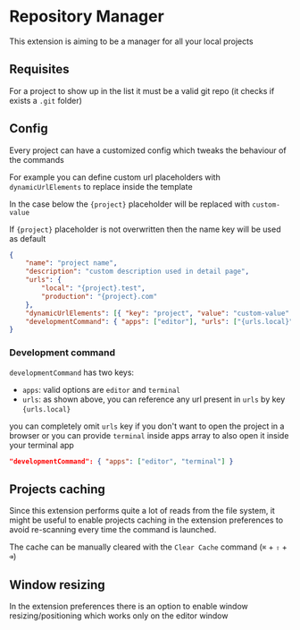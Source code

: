 # Repository Manager

This extension is aiming to be a manager for all your local projects

## Requisites
For a project to show up in the list it must be a valid git repo (it checks if exists a `.git` folder)

## Config
Every project can have a customized config which tweaks the behaviour of the commands

For example you can define custom url placeholders with `dynamicUrlElements` to replace inside the template

In the case below the `{project}` placeholder will be replaced with `custom-value`

If `{project}` placeholder is not overwritten then the name key will be used as default

```json
{
    "name": "project name",
    "description": "custom description used in detail page",
    "urls": {
        "local": "{project}.test",
        "production": "{project}.com"
    },
    "dynamicUrlElements": [{ "key": "project", "value": "custom-value" }],
    "developmentCommand": { "apps": ["editor"], "urls": ["{urls.local}"] }
}
```
### Development command
`developmentCommand` has two keys:
- `apps`: valid options are `editor` and `terminal`
- `urls`: as shown above, you can reference any url present in `urls` by key `{urls.local}`

you can completely omit `urls` key if you don't want to open the project in a browser
or you can provide `terminal` inside apps array to also open it inside your terminal app

```json
"developmentCommand": { "apps": ["editor", "terminal"] }
```

## Projects caching
Since this extension performs quite a lot of reads from the file system, it might be useful to enable projects caching in the extension preferences to avoid re-scanning every time the command is launched.

The cache can be manually cleared with the `Clear Cache` command (`⌘` + `⇧` + `⌫`)

## Window resizing
In the extension preferences there is an option to enable window resizing/positioning which works only on the editor window
